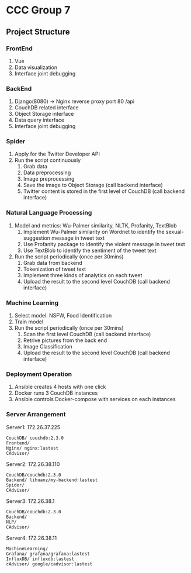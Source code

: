 # CCC Group 7 

## Project Structure

### FrontEnd 
1. Vue
2. Data visualization
3. Interface joint debugging

### BackEnd
1. Django(8080) -> Nginx reverse proxy port 80 /api
2. CouchDB related interface
3. Object Storage interface
4. Data query interface
5. Interface joint debugging

### Spider
1. Apply for the Twitter Developer API
2. Run the script continuously
   1. Grab data
   2. Data preprocessing
   3. Image preprocessing
   4. Save the image to Object Storage (call backend interface)
   5. Twitter content is stored in the first level of CouchDB (call backend interface)

### Natural Language Processing
1. Model and metrics: Wu-Palmer similarity, NLTK, Profanity, TextBlob
   1. Implement Wu-Palmer similarity on Wordnet to identify the sexual-suggestion message in tweet text
   2. Use Profanity package to identify the violent message in tweet text
   3. Use TextBlob to identify the sentiment of the tweet text
2. Run the script periodically (once per 30mins)
   1. Grab data from backend
   2. Tokenization of tweet text 
   3. Implement three kinds of analytics on each tweet
   4. Upload the result to the second level CouchDB (call backend interface)


### Machine Learning
1. Select model: NSFW, Food Identification
2. Train model
3. Run the script periodically (once per 30mins)
   1. Scan the first level CouchDB (call backend interface)
   2. Retrive pictures from the back end
   3. Image Classification
   4. Upload the result to the second level CouchDB (call backend interface)

### Deployment Operation 
1. Ansible creates 4 hosts with one click
2. Docker runs 3 CouchDB instances
3. Ansible controls Docker-compose with services on each instances 

### Server Arrangement

Server1: 172.26.37.225
    
    CouchDB/ couchdb:2.3.0
    Frontend/
    Nginx/ nginx:lastest
    CAdvisor/


Server2: 172.26.38.110
    
    CouchDB/couchdb:2.3.0
    Backend/ lihuanz/my-backend:lastest
    Spider/ 
    CAdvisor/


Server3: 172.26.38.1
    
    CouchDB/couchdb:2.3.0
    Backend/
    NLP/
    CAdvisor/


Server4: 172.26.38.11

    MachineLearning/
    Grafana/ grafana/grafana:lastest
    InfluxDB/ influxdb:lastest
    cAdvisor/ google/cadvisor:lastest


   
   
